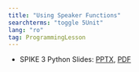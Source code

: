 ```yaml
---
title: "Using Speaker Functions"
searchterms: "toggle 5Unit"
lang: "ro"
tag: ProgrammingLesson
---
```

 <ul>

 <li class="ng-binding">SPIKE 3 Python Slides:
 <a href="PyProgrammingLessons/SP3SpeakerFunctionsPython (rom).pptx">PPTX</a>,
 <a href="PyProgrammingLessons/SP3SpeakerFunctionsPython (rom).pdf">PDF</a>
 </li>
 </ul>
